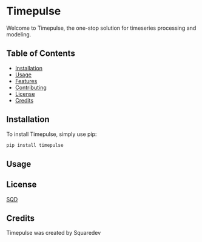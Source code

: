 # Timepulse

Welcome to Timepulse, the one-stop solution for timeseries processing and modeling.

## Table of Contents

- [Installation](#installation)
- [Usage](#usage)
- [Features](#features)
- [Contributing](#contributing)
- [License](#license)
- [Credits](#credits)

## Installation

To install Timepulse, simply use pip:

```bash
pip install timepulse
```

## Usage


## License

[SQD](https://www.squaredev.io/)

## Credits

Timepulse was created by Squaredev
